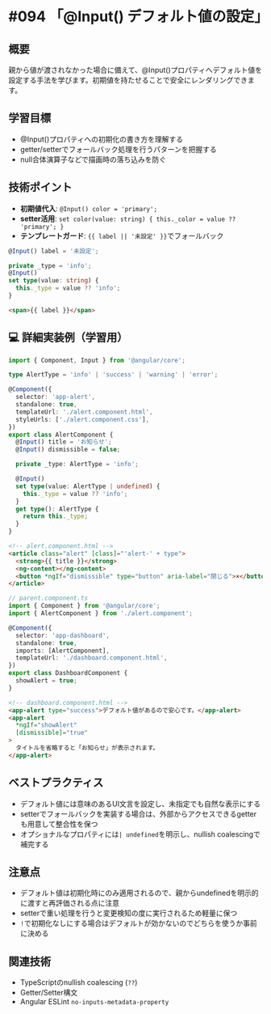 # #094 「@Input() デフォルト値の設定」

## 概要
親から値が渡されなかった場合に備えて、@Input()プロパティへデフォルト値を設定する手法を学びます。初期値を持たせることで安全にレンダリングできます。

## 学習目標
- @Input()プロパティへの初期化の書き方を理解する
- getter/setterでフォールバック処理を行うパターンを把握する
- null合体演算子などで描画時の落ち込みを防ぐ

## 技術ポイント
- **初期値代入**: `@Input() color = 'primary';`
- **setter活用**: `set color(value: string) { this._color = value ?? 'primary'; }`
- **テンプレートガード**: `{{ label || '未設定' }}`でフォールバック


```typescript
@Input() label = '未設定';
```

```typescript
private _type = 'info';
@Input()
set type(value: string) {
  this._type = value ?? 'info';
}
```

```html
<span>{{ label }}</span>
```

## 💻 詳細実装例（学習用）
```typescript
import { Component, Input } from '@angular/core';

type AlertType = 'info' | 'success' | 'warning' | 'error';

@Component({
  selector: 'app-alert',
  standalone: true,
  templateUrl: './alert.component.html',
  styleUrls: ['./alert.component.css'],
})
export class AlertComponent {
  @Input() title = 'お知らせ';
  @Input() dismissible = false;

  private _type: AlertType = 'info';

  @Input()
  set type(value: AlertType | undefined) {
    this._type = value ?? 'info';
  }
  get type(): AlertType {
    return this._type;
  }
}
```

```html
<!-- alert.component.html -->
<article class="alert" [class]="'alert-' + type">
  <strong>{{ title }}</strong>
  <ng-content></ng-content>
  <button *ngIf="dismissible" type="button" aria-label="閉じる">×</button>
</article>
```

```typescript
// parent.component.ts
import { Component } from '@angular/core';
import { AlertComponent } from './alert.component';

@Component({
  selector: 'app-dashboard',
  standalone: true,
  imports: [AlertComponent],
  templateUrl: './dashboard.component.html',
})
export class DashboardComponent {
  showAlert = true;
}
```

```html
<!-- dashboard.component.html -->
<app-alert type="success">デフォルト値があるので安心です。</app-alert>
<app-alert
  *ngIf="showAlert"
  [dismissible]="true"
>
  タイトルを省略すると「お知らせ」が表示されます。
</app-alert>
```

## ベストプラクティス
- デフォルト値には意味のあるUI文言を設定し、未指定でも自然な表示にする
- setterでフォールバックを実装する場合は、外部からアクセスできるgetterも用意して整合性を保つ
- オプショナルなプロパティには`| undefined`を明示し、nullish coalescingで補完する

## 注意点
- デフォルト値は初期化時にのみ適用されるので、親からundefinedを明示的に渡すと再評価される点に注意
- setterで重い処理を行うと変更検知の度に実行されるため軽量に保つ
- `!`で初期化なしにする場合はデフォルトが効かないのでどちらを使うか事前に決める

## 関連技術
- TypeScriptのnullish coalescing (`??`)
- Getter/Setter構文
- Angular ESLint `no-inputs-metadata-property`
